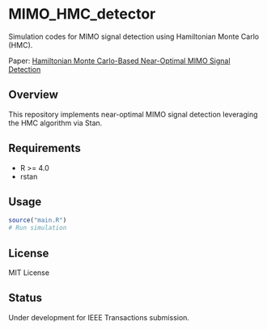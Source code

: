 # MIMO_HMC_detector

Simulation codes for MIMO signal detection using Hamiltonian Monte Carlo (HMC).

Paper: [Hamiltonian Monte Carlo-Based Near-Optimal MIMO Signal Detection](https://arxiv.org/abs/2412.02391)

## Overview

This repository implements near-optimal MIMO signal detection leveraging the HMC algorithm via Stan.

## Requirements

- R >= 4.0
- rstan




## Usage

```r
source("main.R")
# Run simulation
```



## License

MIT License

## Status

Under development for IEEE Transactions submission.
